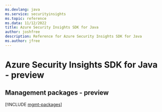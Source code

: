 ```yaml
---
ms.devlang: java
ms.service: securityinsights
ms.topic: reference
ms.data: 11/12/2022
title: Azure Security Insights SDK for Java
author: joshfree
description: Reference for Azure Security Insights SDK for Java
ms.author: jfree
---
```

# Azure Security Insights SDK for Java - preview

## Management packages - preview
[!INCLUDE [mgmt-packages](security-insights-mgmt-index.md)]
